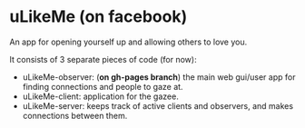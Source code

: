 # uLikeMe (on facebook)
An app for opening yourself up and allowing others to love you.

It consists of 3 separate pieces of code (for now):
- uLikeMe-observer: (**on gh-pages branch**) the main web gui/user app for finding connections and people to gaze at.
- uLikeMe-client: application for the gazee.
- uLikeMe-server: keeps track of active clients and observers, and makes connections between them.
